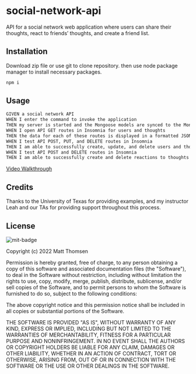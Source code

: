 # social-network-api
API for a social network web application where users can share their thoughts, react to friends’ thoughts, and create a friend list.

## Installation
Download zip file or use git to clone repository.
then use node package manager to install necessary packages.
```md
npm i
```

## Usage
```md
GIVEN a social network API
WHEN I enter the command to invoke the application
THEN my server is started and the Mongoose models are synced to the MongoDB database
WHEN I open API GET routes in Insomnia for users and thoughts
THEN the data for each of these routes is displayed in a formatted JSON
WHEN I test API POST, PUT, and DELETE routes in Insomnia
THEN I am able to successfully create, update, and delete users and thoughts in my database
WHEN I test API POST and DELETE routes in Insomnia
THEN I am able to successfully create and delete reactions to thoughts and add and remove friends to a user’s friend list
```

[Video Walkthrough](https://drive.google.com/file/d/1I_IViQpPBqxyGQOfLpLLdcmFz49nOYcX/view)

## Credits
Thanks to the University of Texas for providing examples, and my instructor Leah and our TAs for providing support throughout this process.

## License
![mit-badge](https://img.shields.io/badge/license-MIT-green)

Copyright (c) 2022 Matt Thomsen

Permission is hereby granted, free of charge, to any person obtaining a copy
of this software and associated documentation files (the "Software"), to deal
in the Software without restriction, including without limitation the rights
to use, copy, modify, merge, publish, distribute, sublicense, and/or sell
copies of the Software, and to permit persons to whom the Software is
furnished to do so, subject to the following conditions:

The above copyright notice and this permission notice shall be included in all
copies or substantial portions of the Software.

THE SOFTWARE IS PROVIDED "AS IS", WITHOUT WARRANTY OF ANY KIND, EXPRESS OR
IMPLIED, INCLUDING BUT NOT LIMITED TO THE WARRANTIES OF MERCHANTABILITY,
FITNESS FOR A PARTICULAR PURPOSE AND NONINFRINGEMENT. IN NO EVENT SHALL THE
AUTHORS OR COPYRIGHT HOLDERS BE LIABLE FOR ANY CLAIM, DAMAGES OR OTHER
LIABILITY, WHETHER IN AN ACTION OF CONTRACT, TORT OR OTHERWISE, ARISING FROM,
OUT OF OR IN CONNECTION WITH THE SOFTWARE OR THE USE OR OTHER DEALINGS IN THE
SOFTWARE.
